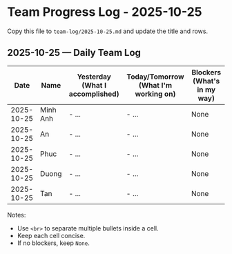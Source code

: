 # Team Progress Log - 2025-10-25

Copy this file to `team-log/2025-10-25.md` and update the title and rows.

## 2025-10-25 — Daily Team Log

| Date | Name | Yesterday (What I accomplished) | Today/Tomorrow (What I'm working on) | Blockers (What's in my way) |
|---|---|---|---|---|
| 2025-10-25 | Minh Anh | - ... | - ... | None |
| 2025-10-25 | An | - ... | - ... | None |
| 2025-10-25 | Phuc | - ... | - ... | None |
| 2025-10-25 | Duong | - ... | - ... | None |
| 2025-10-25 | Tan | - ... | - ... | None |

Notes:
- Use `<br>` to separate multiple bullets inside a cell.
- Keep each cell concise.
- If no blockers, keep `None`.